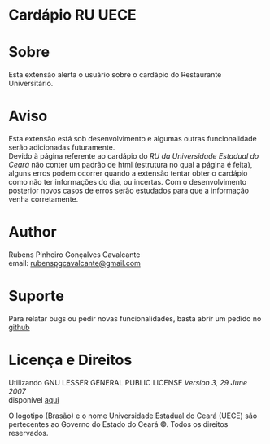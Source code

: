 Cardápio RU UECE
===========

Sobre
========

Esta extensão alerta o usuário sobre o cardápio do Restaurante Universitário.

Aviso
========

Esta extensão está sob desenvolvimento e algumas outras funcionalidade serão adicionadas futuramente.  
Devido à página referente ao cardápio do *RU da Universidade Estadual do Ceará* não conter um padrão de html (estrutura no qual a página é feita), alguns erros podem ocorrer quando a extensão tentar obter o cardápio como não ter informações do dia, ou incertas. Com o desenvolvimento posterior novos casos de erros serão estudados para que a informação venha corretamente.


Author
=========

Rubens Pinheiro Gonçalves Cavalcante  
email: [rubenspgcavalcante@gmail.com](mailto:rubenspgcavalcante@gmail.com)

Suporte
==========

Para relatar bugs ou pedir novas funcionalidades, basta abrir um pedido no [github](https://github.com/rubenspgcavalcante/Cardapio-RU-UECE/issues,"issues")

Licença e Direitos
===========

Utilizando GNU LESSER GENERAL PUBLIC LICENSE *Version 3, 29 June 2007*  
disponível [aqui](http://www.gnu.org/copyleft/gpl.html,"GPLv3")  
  
O logotipo (Brasão) e o nome Universidade Estadual do Ceará (UECE) são pertecentes ao Governo do Estado do Ceará ©. Todos os direitos reservados.